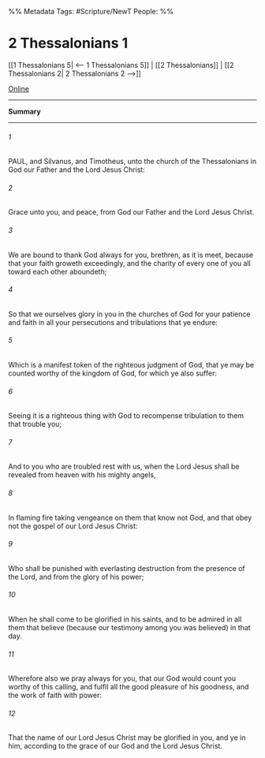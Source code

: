 %% Metadata
Tags: #Scripture/NewT
People: 
%%
# 2 Thessalonians 1
[[1 Thessalonians 5| <-- 1 Thessalonians 5]] | [[2 Thessalonians]] | [[2 Thessalonians 2| 2 Thessalonians 2 -->]]

[Online](https://churchofjesuschrist.org/study/scriptures/nt/2-thes/1?lang=eng)

---
__Summary__



---
###### 1
PAUL, and Silvanus, and Timotheus, unto the church of the Thessalonians in God our Father and the Lord Jesus Christ:
###### 2
Grace unto you, and peace, from God our Father and the Lord Jesus Christ.
###### 3
We are bound to thank God always for you, brethren, as it is meet, because that your faith groweth exceedingly, and the charity of every one of you all toward each other aboundeth;
###### 4
So that we ourselves glory in you in the churches of God for your patience and faith in all your persecutions and tribulations that ye endure:
###### 5
Which is a manifest token of the righteous judgment of God, that ye may be counted worthy of the kingdom of God, for which ye also suffer:
###### 6
Seeing it is a righteous thing with God to recompense tribulation to them that trouble you;
###### 7
And to you who are troubled rest with us, when the Lord Jesus shall be revealed from heaven with his mighty angels,
###### 8
In flaming fire taking vengeance on them that know not God, and that obey not the gospel of our Lord Jesus Christ:
###### 9
Who shall be punished with everlasting destruction from the presence of the Lord, and from the glory of his power;
###### 10
When he shall come to be glorified in his saints, and to be admired in all them that believe (because our testimony among you was believed) in that day.
###### 11
Wherefore also we pray always for you, that our God would count you worthy of this calling, and fulfil all the good pleasure of his goodness, and the work of faith with power:
###### 12
That the name of our Lord Jesus Christ may be glorified in you, and ye in him, according to the grace of our God and the Lord Jesus Christ.



